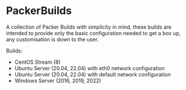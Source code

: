 # PackerBuilds
A collection of Packer Builds with simplicity in mind, these builds are intended to provide only the basic configuration needed to get a box up, any customisation is down to the user.

Builds:
- CentOS Stream (8)
- Ubuntu Server (20.04, 22.04) with eth0 network configuration
- Ubuntu Server (20.04, 22.04) with default network configuration
- Windows Server (2016, 2019, 2022)
